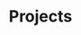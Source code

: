 ---
layout: projects
title: "Projects"
permalink: "/projects/"
header:
  image_fullwidth: main_masthead.png
---